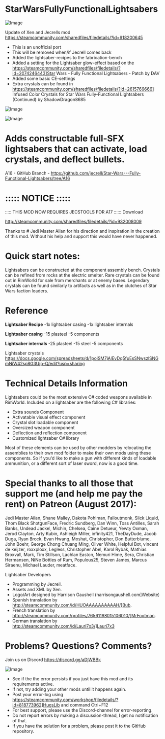 # StarWarsFullyFunctionalLightsabers

![Image](https://i.imgur.com/buuPQel.png)

Update of Xen and Jecrells mod
https://steamcommunity.com/sharedfiles/filedetails/?id=918200645

- This is an unofficial port
- This will be removed when/if Jecrell comes back
- Added the lightsaber-recipes to the fabrication-bench
- Added a setting for the Lightsaber glow-effect based on the https://steamcommunity.com/sharedfiles/filedetails/?id=2074246443]Star Wars - Fully Functional Lightsabers - Patch by DAV
- Added some basic CE-settings
- Extra crystals can be found in https://steamcommunity.com/sharedfiles/filedetails/?id=2615766666] Infused Color Crystals for Star Wars Fully-Functional Lightsabers (Continued) by ShadowDragon8685

![Image](https://i.imgur.com/CN9Rs5X.png)

	
![Image](https://i.imgur.com/Z4GOv8H.png)


# Adds constructable full-SFX lightsabers that can activate, load crystals, and deflect bullets.

	
A16 - GitHub Branch - https://github.com/jecrell/Star-Wars---Fully-Functional-Lightsabers/tree/A16


# ::::: NOTICE :::::
::::: THIS MOD NOW REQUIRES JECSTOOLS FOR A17 ::::::
Download

http://steamcommunity.com/sharedfiles/filedetails/?id=932008009

Thanks to # Jedi Master Ailan
 for his direction and inspiration in the creation of this mod. Without his help and support this would have never happened.

# Quick start notes:

Lightsabers can be constructed at the component assembly bench.
Crystals can be refined from rocks at the electric smelter.
Rare crystals can be found out in RimWorld for sale from merchants or at enemy bases.
Legendary crystals can be found similarly to artifacts as well as in the clutches of Star Wars faction leaders.

# Reference

**Lightsaber Recipe**
-1x lightsaber casing
-1x lightsaber internals

**Lightsaber casing**
-15 plasteel
-5 components

**Lightsaber internals**
-25 plasteel
-15 steel
-5 components

Lightsaber crystals
https://docs.google.com/spreadsheets/d/1poiSM7jAlEvDq5fuEsSNwszlSNGmNiW42sp8G3Ujp-Q/edit?usp=sharing

# Technical Details Information

Lightsabers could be the most extensive C# coded weapons available in RimWorld.
Included on a lightsaber are the following C# libraries:


- Extra sounds Component
- Activatable visual effect component
- Crystal slot loadable component
- Oversized weapon component
- Deflection and reflection component
- Customized lightsaber C# library



Most of these elements can be used by other modders by relocating the assemblies to their own mod folder to make their own mods using these components. So if you'd like to make a gun with different kinds of loadable ammunition, or a different sort of laser sword, now is a good time.
	
# Special thanks to all those that support me (and help me pay the rent) on Patreon (August 2017):

Jedi Master Ailan, Shane Malley, Dakota Pohlman, Falloutmonk, Slick Liquid, Thom Black ShotgunFace, Fredric Sundberg, Dan Winn, Toss Antilles, Sarah Banks, Undead Jackel, Michin, Chelsea, Caine Detueur, Yewty Oxman, Jerod Clayton, Arty Kubin, Ashleigh Miller, infinity421, TheDayDude, Jacob Duga, Ryan Brock, Evan Hwang, Moshat, Christopher, Don Butterblume, John Boehr, George Chong Chuang Ming, Oliver White, Helpful Bot, vincent de keijzer, roxxploxx, Legless, Christopher Abel, Karol Rybak, Mathias Broxvall, Mark, Tim Stillson, Lachlan Easton, Nemuri Hime, Sera, Christian Hermansen, NiNe Bottles of Rum, Populous25, Steven James, Marcus Siraenu, Michael Lauder, meatface.

Lightsaber Developers


- Programming by Jecrell.
- Assets and XML by Xen.
- Logo/Art designed by Harrison Gaushell (harrisongaushell.com]Website)
- Spanish translation by http://steamcommunity.com/id/HUOAAAAAAAAAAH/]Bub.
- French translation by http://steamcommunity.com/profiles/76561198015106010/]MrFootman.
- German translation by http://steamcommunity.com/id/Lauri7x3/]Lauri7x3



# Problems? Questions? Comments?

Join us on Discord https://discord.gg/aDjWBBk


![Image](https://i.imgur.com/PwoNOj4.png)



-  See if the the error persists if you just have this mod and its requirements active.
-  If not, try adding your other mods until it happens again.
-  Post your error-log using https://steamcommunity.com/workshop/filedetails/?id=818773962]HugsLib and command Ctrl+F12
-  For best support, please use the Discord-channel for error-reporting.
-  Do not report errors by making a discussion-thread, I get no notification of that.
-  If you have the solution for a problem, please post it to the GitHub repository.




